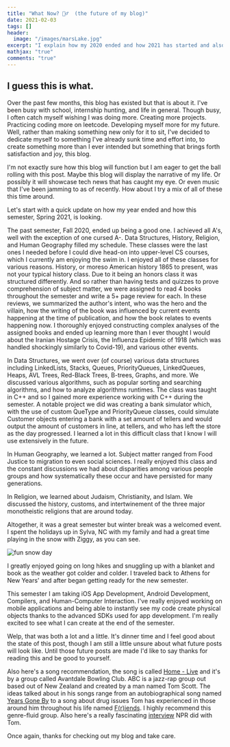 ```yaml
---
title: "What Now? 🤷‍♂️  (the future of my blog)"
date: 2021-02-03
tags: []
header: 
  image: "/images/marsLake.jpg"
excerpt: "I explain how my 2020 ended and how 2021 has started and also what I want to get out of this blog in 2021"
mathjax: "true"
comments: "true"
---
```

## I guess this is what.

Over the past few months, this blog has existed but that is about it. I've been busy with school, internship hunting, and life in general. Though busy, I often catch myself wishing I was doing more. Creating more projects. Practicing coding more on leetcode. Developing myself more for my future. Well, rather than making something new only for it to sit, I've decided to dedicate myself to something I've already sunk time and effort into, to create something more than I ever intended but something that brings forth satisfaction and joy, this blog.

I'm not exactly sure how this blog will function but I am eager to get the ball rolling with this post. Maybe this blog will display the narrative of my life. Or possibly it will showcase tech news that has caught my eye. Or even music that I've been jamming to as of recently. How about I try a mix of all of these this time around.

Let's start with a quick update on how my year ended and how this semester, Spring 2021, is looking.

The past semester, Fall 2020, ended up being a good one. I achieved all A's, well with the exception of one cursed A-. Data Structures, History, Religion, and Human Geography filled my schedule. These classes were the last ones I needed before I could dive head-on into upper-level CS courses, which I currently am enjoying the swim in. I enjoyed all of these classes for various reasons. History, or moreso American history 1865 to present, was not your typical history class. Due to it being an honors class it was structured differently. And so rather than having tests and quizzes to prove comprehension of subject matter, we were assigned to read 4 books throughout the semester and write a 5+ page review for each. In these reviews, we summarized the author's intent, who was the hero and the villain, how the writing of the book was influenced by current events happening at the time of publication, and how the book relates to events happening now. I thoroughly enjoyed constructing complex analyses of the assigned books and ended up learning more than I ever thought I would about the Iranian Hostage Crisis, the Influenza Epidemic of 1918 (which was handled shockingly similarly to Covid-19), and various other events.

In Data Structures, we went over (of course) various data structures including LinkedLists, Stacks, Queues, PriorityQueues, LinkedQueues, Heaps, AVL Trees, Red-Black Trees, B-trees, Graphs, and more. We discussed various algorithms, such as popular sorting and searching algorithms, and how to analyze algorithms runtimes. The class was taught in C++ and so I gained more experience working with C++ during the semester. A notable project we did was creating a bank simulator which, with the use of custom QueType and PriorityQueue classes, could simulate Customer objects entering a bank with a set amount of tellers and would output the amount of customers in line, at tellers, and who has left the store as the day progressed. I learned a lot in this difficult class that I know I will use extensively in the future.

In Human Geography, we learned a lot. Subject matter ranged from Food Justice to migration to even social sciences. I really enjoyed this class and the constant discussions we had about disparities among various people groups and how systematically these occur and have persisted for many generations. 

In Religion, we learned about Judaism, Christianity, and Islam. We discussed the history, customs, and intertwinement of the three major monotheistic religions that are around today. 

Altogether, it was a great semester but winter break was a welcomed event. I spent the holidays up in Sylva, NC with my family and had a great time playing in the snow with Ziggy, as you can see. 

<img src="{{ site.url }}{{ site.baseurl }}/images/meAndZiggy.jpg" alt="fun snow day">

I greatly enjoyed going on long hikes and snuggling up with a blanket and book as the weather got colder and colder. I traveled back to Athens for New Years' and after began getting ready for the new semester.

This semester I am taking iOS App Development, Android Development, Compilers, and Human-Computer Interaction. I've really enjoyed working on mobile applications and being able to instantly see my code create physical objects thanks to the advanced SDKs used for app development. I'm really excited to see what I can create at the end of the semester.

Welp, that was both a lot and a little. It's dinner time and I feel good about the state of this post, though I am still a little unsure about what future posts will look like. Until those future posts are made I'd like to say thanks for reading this and be good to yourself. 

Also here's a song recommendation, the song is called [Home - Live](https://open.spotify.com/track/0IWDhGXDtMmHTLvPrH34Vq?si=3OLgR1ztRg6OdJrLA9IOIA) and it's by a group called Avantdale Bowling Club. ABC is a jazz-rap group out based out of New Zealand and created by a man named Tom Scott. The ideas talked about in his songs range from an autobiographical song named [Years Gone By](https://open.spotify.com/track/3m4WfEXWDr12EwMxUHsMWP?si=w_iLn3HlRSOgh10D_VSw-A) to a song about drug issues Tom has experienced in those around him throughout his life named [F(r)iends](https://open.spotify.com/track/004yCDMi3QG6WBTJoW1N4C?si=NsPMgAJmTMGodZHxRerp4Q). I highly recommend this genre-fluid group. Also here's a really fascinating [interview](https://www.npr.org/2019/04/16/714018689/avantdale-bowling-club) NPR did with Tom.

Once again, thanks for checking out my blog and take care. 
